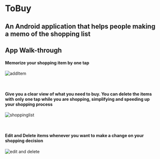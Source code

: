 
# ToBuy

## An Android application that helps people making a memo of the shopping list

## App Walk-through

#### Memorize your shopping item by one tap

![addItem](https://media.giphy.com/media/511e4v4fbLyTv74e3j/giphy.gif)

<br/>

#### Give you a clear view of what you need to buy. You can delete the items with only one tap while you are shopping, simplifying and speeding up your shopping process

![shoppinglist](https://imgur.com/PB5faMN)

<br/>

#### Edit and Delete items whenever you want to make a change on your shopping decision

![edit and delete](https://media.giphy.com/media/DFu9bwSxW5ZOYNp9y3/giphy.gif)



